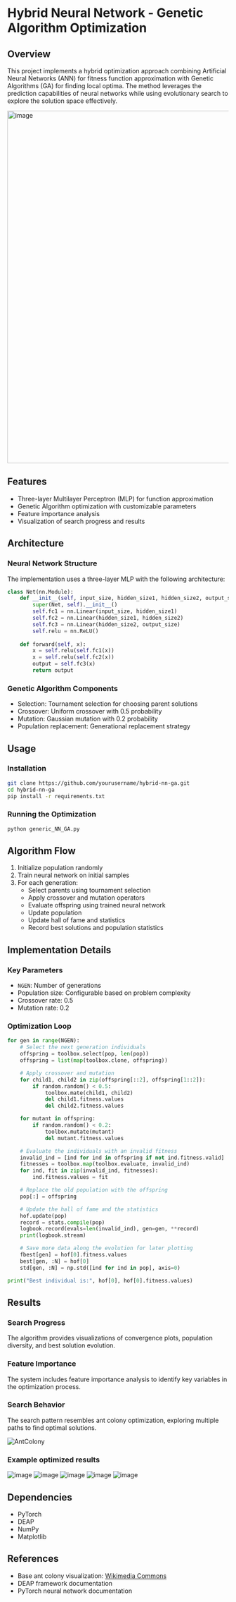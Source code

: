 # Hybrid Neural Network - Genetic Algorithm Optimization

## Overview
This project implements a hybrid optimization approach combining Artificial Neural Networks (ANN) for fitness function approximation with Genetic Algorithms (GA) for finding local optima. The method leverages the prediction capabilities of neural networks while using evolutionary search to explore the solution space effectively.

<img width="800" alt="image" src="https://github.com/user-attachments/assets/12b43d5a-b3e8-44ab-b4d3-d2c1b5a6480c">


## Features
- Three-layer Multilayer Perceptron (MLP) for function approximation
- Genetic Algorithm optimization with customizable parameters
- Feature importance analysis
- Visualization of search progress and results

## Architecture

### Neural Network Structure
The implementation uses a three-layer MLP with the following architecture:
```python
class Net(nn.Module):
    def __init__(self, input_size, hidden_size1, hidden_size2, output_size):
        super(Net, self).__init__()
        self.fc1 = nn.Linear(input_size, hidden_size1)
        self.fc2 = nn.Linear(hidden_size1, hidden_size2)
        self.fc3 = nn.Linear(hidden_size2, output_size)
        self.relu = nn.ReLU()
        
    def forward(self, x):
        x = self.relu(self.fc1(x))
        x = self.relu(self.fc2(x))
        output = self.fc3(x)
        return output
```

### Genetic Algorithm Components
- Selection: Tournament selection for choosing parent solutions
- Crossover: Uniform crossover with 0.5 probability
- Mutation: Gaussian mutation with 0.2 probability
- Population replacement: Generational replacement strategy

## Usage

### Installation
```bash
git clone https://github.com/yourusername/hybrid-nn-ga.git
cd hybrid-nn-ga
pip install -r requirements.txt
```

### Running the Optimization
```bash
python generic_NN_GA.py
```

## Algorithm Flow
1. Initialize population randomly
2. Train neural network on initial samples
3. For each generation:
   - Select parents using tournament selection
   - Apply crossover and mutation operators
   - Evaluate offspring using trained neural network
   - Update population
   - Update hall of fame and statistics
   - Record best solutions and population statistics

## Implementation Details

### Key Parameters
- `NGEN`: Number of generations
- Population size: Configurable based on problem complexity
- Crossover rate: 0.5
- Mutation rate: 0.2

### Optimization Loop
```python
for gen in range(NGEN):
    # Select the next generation individuals
    offspring = toolbox.select(pop, len(pop))
    offspring = list(map(toolbox.clone, offspring))

    # Apply crossover and mutation
    for child1, child2 in zip(offspring[::2], offspring[1::2]):
        if random.random() < 0.5:
            toolbox.mate(child1, child2)
            del child1.fitness.values
            del child2.fitness.values

    for mutant in offspring:
        if random.random() < 0.2:
            toolbox.mutate(mutant)
            del mutant.fitness.values

    # Evaluate the individuals with an invalid fitness
    invalid_ind = [ind for ind in offspring if not ind.fitness.valid]
    fitnesses = toolbox.map(toolbox.evaluate, invalid_ind)
    for ind, fit in zip(invalid_ind, fitnesses):
        ind.fitness.values = fit

    # Replace the old population with the offspring
    pop[:] = offspring

    # Update the hall of fame and the statistics
    hof.update(pop)
    record = stats.compile(pop)
    logbook.record(evals=len(invalid_ind), gen=gen, **record)
    print(logbook.stream)

    # Save more data along the evolution for later plotting
    fbest[gen] = hof[0].fitness.values
    best[gen, :N] = hof[0]
    std[gen, :N] = np.std([ind for ind in pop], axis=0)

print("Best individual is:", hof[0], hof[0].fitness.values)
```

## Results

### Search Progress
The algorithm provides visualizations of convergence plots, population diversity, and best solution evolution.

### Feature Importance
The system includes feature importance analysis to identify key variables in the optimization process.

### Search Behavior
The search pattern resembles ant colony optimization, exploring multiple paths to find optimal solutions.

![AntColony](https://github.com/user-attachments/assets/6fffb934-de51-4747-9980-484855d3993c)


### Example optimized results
![image](https://github.com/user-attachments/assets/181aa66e-c1e4-46be-a7dc-d030890aa17c)
![image](https://github.com/user-attachments/assets/b4a23640-4011-4d06-b81e-0b1a21b2ca7d)
![image](https://github.com/user-attachments/assets/598e82cc-316b-46e1-ad67-334282244c03)
![image](https://github.com/user-attachments/assets/8ef4dc34-bc13-489d-96d6-b99675780fc0)
![image](https://github.com/user-attachments/assets/ba3a874f-eba8-474b-94fd-a3c85f271411)



## Dependencies
- PyTorch
- DEAP
- NumPy
- Matplotlib

## References
- Base ant colony visualization: [Wikimedia Commons](https://commons.wikimedia.org/wiki/File:AntColony.gif)
- DEAP framework documentation
- PyTorch neural network documentation
